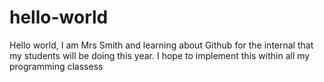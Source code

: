 # hello-world

Hello world,
I am Mrs Smith and learning about Github for the internal that my students will be doing this year.
I hope to implement this within all my programming classess
